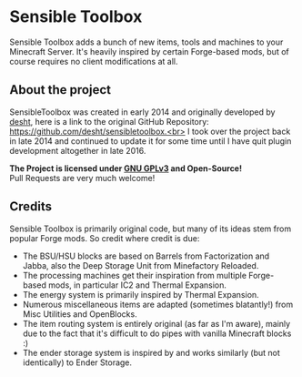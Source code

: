 # Sensible Toolbox
Sensible Toolbox adds a bunch of new items, tools and machines to your Minecraft Server.
It's heavily inspired by certain Forge-based mods, but of course requires no client modifications at all.

## About the project
SensibleToolbox was created in early 2014 and originally developed by [desht](https://github.com/desht), here is a link to the original GitHub Repository: https://github.com/desht/sensibletoolbox.<br>
I took over the project back in late 2014 and continued to update it for some time until I have quit plugin development altogether in late 2016.

**The Project is licensed under [GNU GPLv3](https://github.com/TheBusyBiscuit/sensibletoolbox/blob/master/LICENSE) and Open-Source!**<br>
Pull Requests are very much welcome!

## Credits
Sensible Toolbox is primarily original code, but many of its ideas stem from popular Forge mods.
So credit where credit is due:
* The BSU/HSU blocks are based on Barrels from Factorization and Jabba, also the Deep Storage Unit from Minefactory Reloaded.
* The processing machines get their inspiration from multiple Forge-based mods, in particular IC2 and Thermal Expansion.
* The energy system is primarily inspired by Thermal Expansion.
* Numerous miscellaneous items are adapted (sometimes blatantly!) from Misc Utilities and OpenBlocks.
* The item routing system is entirely original (as far as I'm aware), mainly due to the fact that it's difficult to do pipes with vanilla Minecraft blocks :)
* The ender storage system is inspired by and works similarly (but not identically) to Ender Storage.
